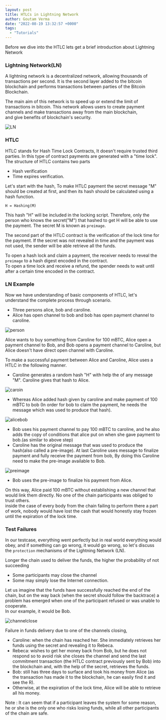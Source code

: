 ```yaml
---
layout: post
title: HTLCs in Lightning Network
author: Goutam Verma
date: "2022-08-19 13:32:57 +0000"
tags:
  - "Tutorials"
---
```


Before we dive into the HTLC lets get a brief introduction about Lightning Network

### Lightning Network(LN)

A lightning network is a decentralized network, allowing thousands of transactions per second. It is the second layer added to the bitcoin blockchain and performs transactions between parties of the Bitcoin Blockchain.

The main aim of this network is to speed up or extend the limit of transactions in bitcoin. This network allows users to create payment channels and make transactions away from the main blockchain,  
and give benefits of blockchain's security.

![LN](https://user-images.githubusercontent.com/66783850/180373306-79799a71-aa52-469b-a086-0b9d7f518b19.jpg)

### HTLC

HTLC stands for Hash Time Lock Contracts, It doesn't require trusted third parties. In this type of contract payments are generated with a "time lock". The structure of HTLC contains two parts

* Hash verification
* Time expires verification.

Let's start with the hash, To make HTLC payment the secret message "M" should be created at first, and then its hash should be calculated using a hash function.

`H = Hashing(M)`

This hash "H" will be included in the locking script. Therefore, only the person who knows the secret("M") that hashed to get H will be able to use the payment. The secret M is known as `preimage`.

The second part of the HTLC contract is the verification of the lock time for the payment. If the secret was not revealed in time and the payment was not used, the sender will be able retrieve all the funds.

To open a hash lock and claim a payment, the receiver needs to reveal the `preimage` to a hash digest encoded in the contract.  
To open a time lock and receive a refund, the spender needs to wait until after a certain time encoded in the contract.

### LN Example

Now we have understanding of basic components of HTLC, let's understand the complete process through scenario.

* Three persons alice, bob and caroline.
* Alice has open channel to bob and bob has open payment channel to caroline.

![person](https://user-images.githubusercontent.com/66783850/180373333-947d46e4-6d06-45ac-89df-2bdea20a1428.png)

Alice wants to buy something from Caroline for 100 mBTC, Alice open a payment channel to Bob, and Bob opens a payment channel to Caroline, but Alice doesn't have direct open channel with Caroline.

To make a successful payment between Alice and Caroline, Alice uses a HTLC in the following manner.

* Caroline generates a random hash "H" with help the of any message "M". Caroline gives that hash to Alice.

![caroin](https://user-images.githubusercontent.com/66783850/180373353-5d19a433-794d-430f-b540-052d76c2f0d2.png)

* Whereas Alice added hash given by caroline and make payment of 100 mBTC to bob (In order for bob to claim the payment, he needs the message which was used to produce that hash).

![alicebob](https://user-images.githubusercontent.com/66783850/180373374-0b19679f-fdbe-4102-b23b-4eede1c1dccc.png)

* Bob uses his payment channel to pay 100 mBTC to caroline, and he also adds the copy of conditions that alice put on when she gave payment to bob.(as similar to above step)
* Caroline has the original message that was used to produce the hash(also called a pre-image). At last Caroline uses message to finalize payment and fully receive the payment from bob, By doing this Caroline need to make the pre-image available to Bob.

![preimage](https://user-images.githubusercontent.com/66783850/180373407-049c0e80-b1ee-444e-91ab-a61d52aab8c3.png)

* Bob uses the pre-image to finalize his payment from Alice.

On this way, Alice paid 100 mBTC without establishing a new channel that would link them directly. No one of the chain participants was obliged to trust others.  
inside the case of every body from the chain failing to perform there a part of work, nobody would have lost the cash that would honestly stay frozen until the expiration of the lock time.

### Test Failures

In our testcase, everything went perfectly but in real world everything would obey, and if something can go wrong, it would go wrong, so let's discuss the `protection` mechanisms of the Lightning Network (LN).

Longer the chain used to deliver the funds, the higher the probability of not succeeding

* Some participants may close the channel
* Some may simply lose the Internet connection.

Let us imagine that the funds have successfully reached the end of the chain, but on the way back (when the secret should follow the backtrace) a problem has emerged when one of the participant refused or was unable to cooperate.  
In our example, it would be Bob.

![channelclose](https://user-images.githubusercontent.com/66783850/180373432-cab80473-4ef1-40fb-902f-dd9566d0e3a0.png)

Failure in funds delivery due to one of the channels closing,

* Caroline: when the chain has reached her. She immediately retrieves her funds using the secret and revealing it to Rebeca.
* Rebeca: wishes to get her money back from Bob, but he does not respond so to avoid risk she closes the channel and send the last commitment transaction (the HTLC contract previously sent by Bob) into the blockchain and, with the help of the secret, retrieves the funds.
* Bob: still has three days to surface and took his money from Alice (as the transaction has made it to the blockchain, he can easily find it and see the R).
* Otherwise, at the expiration of the lock time, Alice will be able to retrieve all his money.

Note : It can seem that if a participant leaves the system for some reason, he or she is the only one who risks losing funds, while all other participants of the chain are safe.
